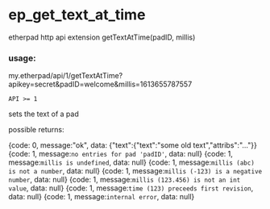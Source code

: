 # ep_get_text_at_time
etherpad http api extension getTextAtTime(padID, millis)

### usage:
my.etherpad/api/1/getTextAtTime?apikey=secret&padID=welcome&millis=1613655787557

    API >= 1

sets the text of a pad

possible returns:

{code: 0, message:"ok", data: {"text":{"text":"some old text","attribs":"..."}}
{code: 1, message:`no entries for pad 'padID'`,           data: null}
{code: 1, message:`millis is undefined`,                  data: null}
{code: 1, message:`millis (abc) is not a number`,         data: null}
{code: 1, message:`millis (-123) is a negative number`,   data: null}
{code: 1, message:`millis (123.456) is not an int value`, data: null}
{code: 1, message:`time (123) preceeds first revision`,   data: null}
{code: 1, message:`internal error`,                       data: null}
